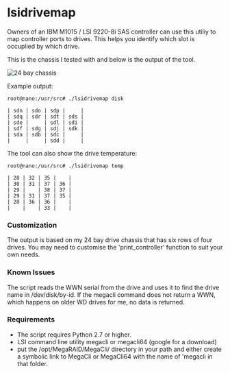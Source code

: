 # lsidrivemap



Owners of an IBM M1015 / LSI 9220-8i SAS controller can use this utiliy to map
controller ports to drives. This helps you identify which slot is occuplied by
which drive. 

This is the chassis I tested with and below is the output of the tool.

![24 bay chassis][chassis]

[chassis]: http://louwrentius.com/static/images/lsidrivemap.jpg

Example output:

    root@nano:/usr/src# ./lsidrivemap disk

    | sdn | sdo | sdp |     |
    | sdq | sdr | sdt | sds |
    | sde |     | sdl | sdi |
    | sdf | sdg | sdj | sdk |
    | sda | sdb | sdc |     |
    |     |     | sdd |     |


The tool can also show the drive temperature:

    root@nano:/usr/src# ./lsidrivemap temp

    | 28 | 32 | 35 |    |
    | 30 | 31 | 37 | 36 |
    | 29 |    | 38 | 37 |
    | 29 | 31 | 37 | 35 |
    | 28 | 36 | 36 |    |
    |    |    | 33 |    |

### Customization

The output is based on my 24 bay drive chassis that has
six rows of four drives. You may need to customise the
'print_controller' function to suit your own needs. 

### Known Issues

The script reads the WWN serial from the drive and uses
it to find the drive name in /dev/disk/by-id. If the megacli
command does not return a WWN, which happens on older WD drives
for me, no data is returned.

### Requirements

- The script requires Python 2.7 or higher.
- LSI command line utility megacli or megacli64 (google for a download)
- put the /opt/MegaRAID/MegaCli/ directory in your path and either create
a symbolic link to MegaCli or MegaCli64 with the name of 'megacli in that folder.


